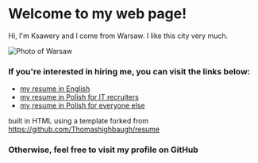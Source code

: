 # Welcome to my web page!

Hi, I'm Ksawery and I come from Warsaw. I like this city very much.

<!-- [![Photo of Warsaw from lolipopek on deviantArt](http://orig14.deviantart.net/ec22/f/2010/035/1/c/warsaw_skyline_by_lolipopek.jpg)](https://www.deviantart.com/lolipopek/art/Warsaw-skyline-152857232) -->

![Photo of Warsaw](http://orig14.deviantart.net/ec22/f/2010/035/1/c/warsaw_skyline_by_lolipopek.jpg "Photo of Warsaw from lolipopek on deviantArt")

### If you're interested in hiring me, you can visit the links below:

- [my resume in English]()
- [my resume in Polish for IT recruiters]()
- [my resume in Polish for everyone else]()

built in HTML using a template forked from https://github.com/Thomashighbaugh/resume

### Otherwise, feel free to visit my profile on GitHub
